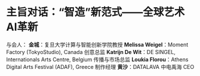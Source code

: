 # 主旨对话：“智造”新范式——全球艺术AI革新

与会人：
	**金城**：复旦大学计算与智能创新学院教授
	**Melissa Weigel**：Moment Factory (TokyoStudio), Canada 创意总监
	**Katrijn De Wit**：DE SINGEL, Internationals Arts Centre, Belgium 传播与市场总监
	**Loukia Florou**：Athens Digital Arts Festival (ADAF), Greece 制作经理
	**黄沙**：DATALAVA 中电禹海 CEO

